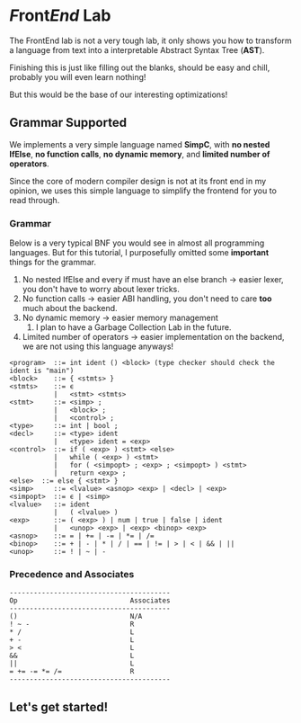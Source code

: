 # *F*ront*End* Lab

The FrontEnd lab is not a very tough lab, it only shows you how to transform
a language from text into a interpretable Abstract Syntax Tree (**AST**).

Finishing this is just like filling out the blanks, should be easy and chill,
probably you will even learn nothing!

But this would be the base of our interesting optimizations!

## Grammar Supported

We implements a very simple language named **SimpC**, with **no nested IfElse**,
**no function calls**, **no dynamic memory**, and **limited number of operators**.

Since the core of modern compiler design is not at its front end in my opinion,
we uses this simple language to simplify the frontend for you to
read through.

### Grammar

Below is a very typical BNF you would see in almost all programming
languages. But for this tutorial, I purposefully omitted some **important**
things for the grammar.

1.  No nested IfElse and every if must have an else branch -> easier lexer, you don't have to worry about lexer tricks.
2.  No function calls -> easier ABI handling, you don't need to care **too** much
    about the backend.
3.  No dynamic memory -> easier memory management
    1.  I plan to have a Garbage Collection Lab in the future.
4.  Limited number of operators -> easier implementation on the backend, we are
    not using this language anyways!

```
<program>  ::= int ident () <block> (type checker should check the ident is "main")
<block>    ::= { <stmts> }
<stmts>    ::= ϵ
           |   <stmt> <stmts>
<stmt>     ::= <simp> ;
           |   <block> ;
           |   <control> ;
<type>     ::= int | bool ;
<decl>     ::= <type> ident
           |   <type> ident = <exp>
<control>  ::= if ( <exp> ) <stmt> <else>
           |   while ( <exp> ) <stmt>
           |   for ( <simpopt> ; <exp> ; <simpopt> ) <stmt>
           |   return <exp> ;
<else>  ::= else { <stmt> }
<simp>     ::= <lvalue> <asnop> <exp> | <decl> | <exp>
<simpopt>  ::= ϵ | <simp>
<lvalue>   ::= ident
           |   ( <lvalue> )
<exp>      ::= ( <exp> ) | num | true | false | ident
           |   <unop> <exp> | <exp> <binop> <exp>
<asnop>    ::= = | += | -= | *= | /=
<binop>    ::= + | - | * | / | == | != | > | < | && | ||
<unop>     ::= ! | ~ | -
```

### Precedence and Associates

```
----------------------------------------
Op                            Associates
----------------------------------------
()                            N/A
! ~ -                         R
* /                           L
+ -                           L
> <                           L
&&                            L
||                            L
= += -= *= /=                 R
----------------------------------------
```

## Let's get started!
